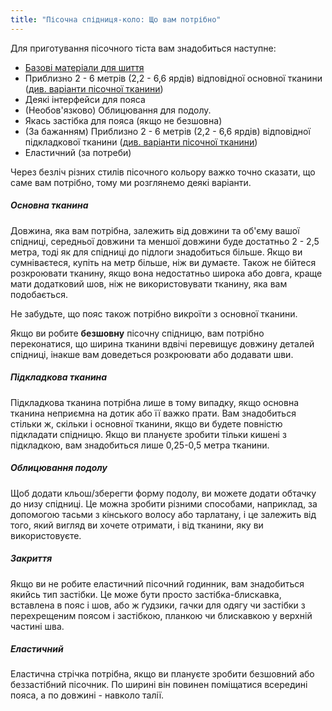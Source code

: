 ```yaml
---
title: "Пісочна спідниця-коло: Що вам потрібно"
---
```


Для приготування пісочного тіста вам знадобиться наступне:

- [Базові матеріали для шиття](/docs/sewing/basic-sewing-supplies)
- Приблизно 2 - 6 метрів (2,2 - 6,6 ярдів) відповідної основної тканини ([див. варіанти пісочної тканини](/docs/designs/sandy/fabric))
- Деякі інтерфейси для пояса
- (Необов'язково) Облицювання для подолу.
- Якась застібка для пояса (якщо не безшовна)
- (За бажанням) Приблизно 2 - 6 метрів (2,2 - 6,6 ярдів) відповідної підкладкової тканини ([див. варіанти пісочної тканини](/docs/designs/sandy/fabric))
- Еластичний (за потреби)

Через безліч різних стилів пісочного кольору важко точно сказати, що саме вам потрібно, тому ми розглянемо деякі варіанти.

##### Основна тканина

Довжина, яка вам потрібна, залежить від довжини та об'єму вашої спідниці, середньої довжини та меншої довжини буде достатньо 2 - 2,5 метра, тоді як для спідниці до підлоги знадобиться більше. Якщо ви сумніваєтеся, купіть на метр більше, ніж ви думаєте. Також не бійтеся розкроювати тканину, якщо вона недостатньо широка або довга, краще мати додатковий шов, ніж не використовувати тканину, яка вам подобається.

<Note>

Не забудьте, що пояс також потрібно викроїти з основної тканини.

</Note>

<Warning>  

Якщо ви робите **безшовну** пісочну спідницю, вам потрібно переконатися, що ширина тканини вдвічі перевищує довжину деталей спідниці, інакше вам доведеться розкроювати або додавати шви.

</Warning>

##### Підкладкова тканина

Підкладкова тканина потрібна лише в тому випадку, якщо основна тканина неприємна на дотик або її важко прати. Вам знадобиться стільки ж, скільки і основної тканини, якщо ви будете повністю підкладати спідницю. Якщо ви плануєте зробити тільки кишені з підкладкою, вам знадобиться лише 0,25-0,5 метра тканини.

##### Облицювання подолу

Щоб додати кльош/зберегти форму подолу, ви можете додати обтачку до низу спідниці. Це можна зробити різними способами, наприклад, за допомогою тасьми з кінського волосу або тарлатану, і це залежить від того, який вигляд ви хочете отримати, і від тканини, яку ви використовуєте.

##### Закриття

Якщо ви не робите еластичний пісочний годинник, вам знадобиться якийсь тип застібки. Це може бути просто застібка-блискавка, вставлена в пояс і шов, або ж ґудзики, гачки для одягу чи застібки з перехрещеним поясом і застібкою, планкою чи блискавкою у верхній частині шва.

##### Еластичний

Еластична стрічка потрібна, якщо ви плануєте зробити безшовний або беззастібний пісочник. По ширині він повинен поміщатися всередині пояса, а по довжині - навколо талії.
